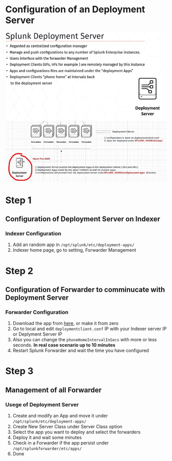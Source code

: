 # Configuration of an Deployment Server
![](https://github.com/giacomodeconti/arsenal/blob/main/Splunk/Deployment%20Server%20intro.jpg)
![](https://github.com/giacomodeconti/arsenal/blob/main/Splunk/Deployment%20Server.jpg)

# Step 1
## Configuration of Deployment Server on Indexer 
### Indexer Configuration
1. Add an random app in 
`/opt/splunk/etc/deployment-apps/`
2. Indexer home page, go to setting, Forwarder Management

# Step 2
## Configuration of Forwarder to comminucate with Deployment Server
### Forwarder Configuration
1. Download the app from [here](https://github.com/giacomodeconti/arsenal/tree/main/Splunk/Splunk%20APPs/deployment_client_1min "app"), or make it from zero
2. Go to local and edit `deploymentclient.conf` IP with your Indexer server IP or Deplyment Server IP
3. Also you can change the `phoneHomeIntervalInSecs` with more or less seconds. **In real case scenario up to 10 minutes**
4. Restart Splunk Forwarder and wait the time you have configured

# Step 3
## Management of all Forwarder
### Usege of Deployment Server
1. Create and modify an App and move it under `/opt/splunk/etc/deployment-apps/`
2. Create New Server Class under Server Class option
3. Select the app you want to deploy and select the forwarders
4. Deploy it and wait some minutes
5. Check in a Forwarder if the app persist under `/opt/splunkforwarder/etc/apps/`
6. Done
